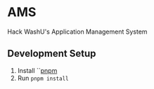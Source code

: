 # AMS
Hack WashU's Application Management System

## Development Setup
1. Install ``[pnpm](https://pnpm.io/)
2. Run `pnpm install`
